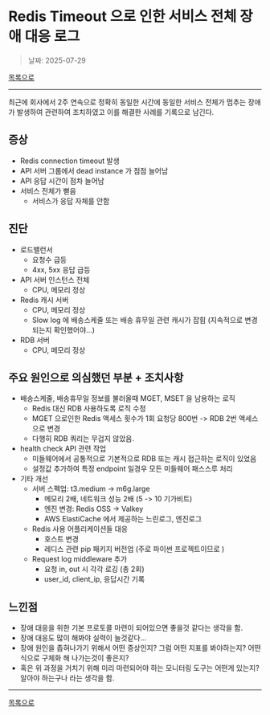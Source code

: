 # Redis Timeout 으로 인한 서비스 전체 장애 대응 로그

> 날짜: 2025-07-29

[목록으로](https://shiwoo-park.github.io/blog)

---

최근에 회사에서 2주 연속으로 정확히 동일한 시간에 동일한 서비스 전체가 멈추는 장애가 발생하여 관련하여 조치하였고 이를 해결한 사례를 기록으로 남긴다.

## 증상

- Redis connection timeout 발생
- API 서버 그룹에서 dead instance 가 점점 늘어남
- API 응답 시간이 점차 늘어남
- 서비스 전체가 뻗음
  - 서비스가 응답 자체를 안함

## 진단

- 로드밸런서
  - 요청수 급등
  - 4xx, 5xx 응답 급등
- API 서버 인스턴스 전체
  - CPU, 메모리 정상
- Redis 캐시 서버
  - CPU, 메모리 정상
  - Slow log 에 배송스케줄 또는 배송 휴무일 관련 캐시가 잡힘 (지속적으로 변경되는지 확인했어야...)
- RDB 서버
  - CPU, 메모리 정상

## 주요 원인으로 의심했던 부분 + 조치사항

- 배송스케줄, 배송휴무일 정보를 불러올때 MGET, MSET 을 남용하는 로직
  - Redis 대신 RDB 사용하도록 로직 수정
  - MGET 으로인한 Redis 액세스 횟수가 1회 요청당 800번 -> RDB 2번 액세스으로 변경
  - 다행히 RDB 쿼리는 무겁지 않았음.
- health check API 관련 작업
  - 미들웨어에서 공통적으로 기본적으로 RDB 또는 캐시 접근하는 로직이 있었음
  - 설정값 추가하여 특정 endpoint 일경우 모든 미들웨어 패스스루 처리
- 기타 개선
  - 서버 스펙업: t3.medium -> m6g.large
    - 메모리 2배, 네트워크 성능 2배 (5 -> 10 기가비트)
    - 엔진 변경: Redis OSS -> Valkey
    - AWS ElastiCache 에서 제공하는 느린로그, 엔진로그
  - Redis 사용 어플리케이션들 대응
    - 호스트 변경
    - 레디스 관련 pip 패키지 버전업 (주로 파이썬 프로젝트이므로 )
  - Request log middleware 추가
    - 요청 in, out 시 각각 로깅 (총 2회)
    - user_id, client_ip, 응답시간 기록

## 느낀점

- 장애 대응을 위한 기본 프로토콜 마련이 되어있으면 좋을것 같다는 생각을 함.
- 장애 대응도 많이 해봐야 실력이 늘것같다...
- 장애 원인을 좁혀나가기 위해서 어떤 증상인지? 그럼 어떤 지표를 봐야하는지? 어떤식으로 구체화 해 나가는것이 좋은지?
- 혹은 위 과정을 거치기 위해 미리 마련되어야 하는 모니터링 도구는 어떤게 있는지? 알아야 하는구나 라는 생각을 함.

---

[목록으로](https://shiwoo-park.github.io/blog)
